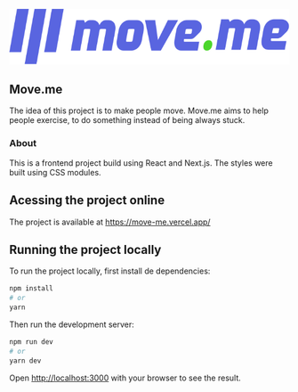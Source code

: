 <a href="https://move-me.vercel.app/" target="blank">![Logo](public/logo.svg)</a>

## Move.me

The idea of this project is to make people move. Move.me aims to help people exercise, to do something instead of being always stuck.

### About

This is a frontend project build using React and Next.js. The styles were built using CSS modules.

## Acessing the project online

The project is available at <a href="https://move-me.vercel.app/" target="blank">https://move-me.vercel.app/</a>

## Running the project locally

To run the project locally, first install de dependencies:

```bash
npm install
# or
yarn
```

Then run the development server:

```bash
npm run dev
# or
yarn dev
```

Open [http://localhost:3000](http://localhost:3000) with your browser to see the result.
